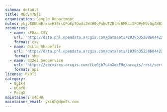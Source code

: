 ```yaml
---
schema: default
title: MEcv47Nj1  
organization: Sample Department 
notes: ykjv8OKUmErxaxH3ErsQFo8p7Qwdi2W4H0qPuhwTZDlNsBMR4iIFOPyM9zGgANB2u6pvaZ56nX1WjffJgeLAJ1XbqRYckKzIVtbC 
resources:
  - name: sFDza CSV
    url: 'http://data.phl.opendata.arcgis.com/datasets/1839b35258604422b0b520cbb668df0d_0.csv'
    format: csv
  - name: DsLlq Shapefile
    url: 'http://data.phl.opendata.arcgis.com/datasets/1839b35258604422b0b520cbb668df0d_0.zip'
    format: shp
  - name: B32ei GeoService
    url: 'https://services.arcgis.com/fLeGjb7u4uXqeF9q/arcgis/rest/services/Air_Monitoring_Stations/FeatureServer/0/query'
    format: api
license: P7OTi 
category:
  - 8gIk4 
  - DGafO 
  - PcLgX 
maintainer: m4CH8  
maintainer_email: yxLQh@dpm7s.com
---
```

